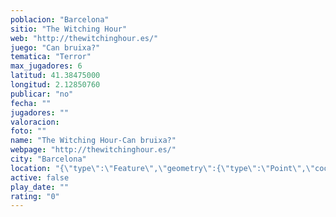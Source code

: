 ```yaml
---
poblacion: "Barcelona"
sitio: "The Witching Hour"
web: "http://thewitchinghour.es/"
juego: "Can bruixa?"
tematica: "Terror"
max_jugadores: 6
latitud: 41.38475000
longitud: 2.12850760
publicar: "no"
fecha: ""
jugadores: ""
valoracion: 
foto: ""
name: "The Witching Hour-Can bruixa?"
webpage: "http://thewitchinghour.es/"
city: "Barcelona"
location: "{\"type\":\"Feature\",\"geometry\":{\"type\":\"Point\",\"coordinates\":[41.38475,2.1285076]}}"
active: false
play_date: ""
rating: "0"
---
```

